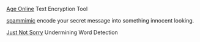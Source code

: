 
[Age Online](https://age-online.com/)
Text Encryption Tool

[spammimic](http://www.spammimic.com/)
encode your secret message into something innocent looking.

[Just Not Sorry](https://chrome.google.com/webstore/detail/just-not-sorry-the-gmail/fmegmibednnlgojepmidhlhpjbppmlci)
Undermining Word Detection
